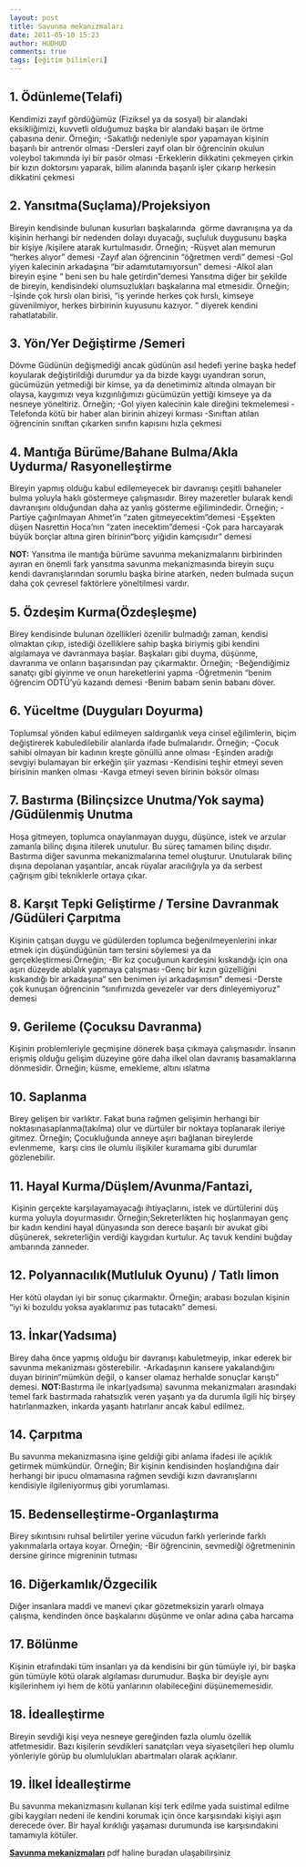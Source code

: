 ```yaml
---
layout: post
title: Savunma mekanizmaları
date: 2011-05-10 15:23
author: HUDHUD
comments: true
tags: [eğitim bilimleri]
---
```

<h2><strong>1. Ödünleme(Telafi)</strong></h2>
Kendimizi zayıf gördüğümüz (Fiziksel ya da sosyal) bir alandaki eksikliğimizi, kuvvetli olduğumuz başka bir alandaki başarı ile örtme çabasına denir. Örneğin;
-Sakatlığı nedeniyle spor yapamayan kişinin başarılı bir antrenör olması
-Dersleri zayıf olan bir öğrencinin okulun voleybol takımında iyi bir pasör olması
-Erkeklerin dikkatini çekmeyen çirkin bir kızın doktorsını yaparak, bilim alanında başarılı işler çıkarıp herkesin dikkatini çekmesi
<h2><strong>2. Yansıtma(Suçlama)/Projeksiyon</strong></h2>
<strong></strong> Bireyin kendisinde bulunan kusurları başkalarında  görme davranışına ya da kişinin herhangi bir nedenden dolayı duyacağı, suçluluk duygusunu başka bir kişiye /kişilere atarak kurtulmasıdır. Örneğin;
-Rüşvet alan memurun “herkes alıyor” demesi
-Zayıf alan öğrencinin “öğretmen verdi” demesi
-Gol yiyen kalecinin arkadaşına “bir adamıtutamıyorsun” demesi
-Alkol alan bireyin eşine “ beni sen bu hale getirdin”demesi
Yansıtma diğer bir şekilde de bireyin, kendisindeki olumsuzlukları başkalarına mal etmesidir. Örneğin;
-İşinde çok hırslı olan birisi, “iş yerinde herkes çok hırslı, kimseye güvenilmiyor, herkes birbirinin kuyusunu kazıyor. ” diyerek kendini rahatlatabilir.
<h2>
<strong>3. Yön/Yer Değiştirme /Semeri</strong></h2>
Dövme Güdünün değişmediği ancak güdünün asıl hedefi yerine başka hedef koyularak değiştirildiği durumdur ya da bizde kaygı uyandıran sorun, gücümüzün yetmediği bir kimse, ya da denetimimiz altında olmayan bir olaysa, kaygımızı veya kızgınlığımızı gücümüzün yettiği kimseye ya da nesneye yöneltiriz. Örneğin;
-Gol yiyen kalecinin kale direğini tekmelemesi
-Telefonda kötü bir haber alan birinin ahizeyi kırması
-Sınıftan atılan öğrencinin sınıftan çıkarken sınıfın kapısını hızla çekmesi
<h2><strong>4. Mantığa Bürüme/Bahane Bulma/Akla Uydurma/ Rasyonelleştirme </strong></h2>
<strong></strong>Bireyin yapmış olduğu kabul edilemeyecek bir davranışı çeşitli bahaneler bulma yoluyla haklı göstermeye çalışmasıdır. Birey mazeretler bularak kendi davranışını olduğundan daha az yanlış gösterme eğilimindedir. Örneğin;
-Partiye çağırılmayan Ahmet’in “zaten gitmeyecektim”demesi
-Eşşekten düşen Nasrettin Hoca’nın “zaten inecektim”demesi
-Çok para harcayarak büyük borçlar altına giren birinin“borç yiğidin kamçısıdır” demesi

<strong>NOT:</strong> Yansıtma ile mantığa bürüme savunma mekanizmalarını birbirinden ayıran en önemli fark yansıtma savunma mekanizmasında bireyin suçu kendi davranışlarından sorumlu başka birine atarken, neden bulmada suçun daha çok çevresel faktörlere yöneltilmesi vardır.
<h2>
<strong>5. Özdeşim Kurma(Özdeşleşme)</strong></h2>
<strong> </strong>Birey kendisinde bulunan özellikleri özenilir bulmadığı zaman, kendisi olmaktan çıkıp, istediği özelliklere sahip başka biriymiş gibi kendini algılamaya ve davranmaya başlar. Başkaları gibi duyma, düşünme, davranma ve onların başarısından pay çıkarmaktır. Örneğin;
-Beğendiğimiz sanatçı gibi giyinme ve onun hareketlerini yapma
-Öğretmenin “benim öğrencim ODTÜ’yü kazandı demesi
-Benim babam senin babanı döver.
<h2>
<strong>6. Yüceltme (Duyguları Doyurma)</strong></h2>
<strong> </strong>Toplumsal yönden kabul edilmeyen saldırganlık veya cinsel eğilimlerin, biçim değiştirerek kabuledilebilir alanlarda ifade bulmalarıdır. Örneğin;
-Çocuk sahibi olmayan bir kadının kreşte gönüllü anne olması
-Eşinden aradığı sevgiyi bulamayan bir erkeğin şiir yazması
-Kendisini teşhir etmeyi seven birisinin manken olması
-Kavga etmeyi seven birinin boksör olması
<h2>
<strong>7. Bastırma (Bilinçsizce Unutma/Yok sayma)</strong> /<strong>Güdülenmiş Unutma</strong></h2>
Hoşa gitmeyen, toplumca onaylanmayan duygu, düşünce, istek ve arzular zamanla bilinç dışına itilerek unutulur. Bu süreç tamamen bilinç dışıdır. Bastırma diğer savunma mekanizmalarına temel oluşturur. Unutularak bilinç dışına depolanan yaşantılar, ancak rüyalar aracılığıyla ya da serbest çağrışım gibi tekniklerle ortaya çıkar.
<h2>
<strong>8. Karşıt Tepki Geliştirme / Tersine Davranmak /Güdüleri Çarpıtma </strong></h2>
<strong></strong>Kişinin çatışan duygu ve güdülerden toplumca beğenilmeyenlerini inkar etmek için düşündüğünün tam tersini söylemesi ya da gerçekleştirmesi.Örneğin;
-Bir kız çocuğunun kardeşini kıskandığı için ona aşırı düzeyde ablalık yapmaya çalışması
-Genç bir kızın güzelliğini kıskandığı bir arkadaşına“ sen benimen iyi arkadaşımsın” demesi
-Derste çok kunuşan öğrencinin “sınıfımızda gevezeler var ders dinleyemiyoruz” demesi
<h2>
<strong>9. Gerileme (Çocuksu Davranma) </strong></h2>
<strong></strong>Kişinin problemleriyle geçmişine dönerek başa çıkmaya çalışmasıdır. İnsanın erişmiş olduğu gelişim düzeyine göre daha ilkel olan davranış basamaklarına dönmesidir. Örneğin; küsme, emekleme, altını ıslatma
<h2>
<strong>10. Saplanma</strong></h2>
<strong> </strong>Birey gelişen bir varlıktır. Fakat buna rağmen gelişimin herhangi bir noktasınasaplanma(takılma) olur ve dürtüler bir noktaya toplanarak ileriye gitmez. Örneğin; Çocukluğunda anneye aşırı bağlanan bireylerde evlenmeme,  karşı cins ile olumlu ilişikiler kuramama gibi durumlar gözlenebilir.
<h2><strong>11. Hayal Kurma/Düşlem/Avunma/Fantazi,</strong></h2>
<strong> </strong>Kişinin gerçekte karşılayamayacağı ihtiyaçlarını, istek ve dürtülerini düş kurma yoluyla doyurmasıdır. Örneğin;Sekreterlikten hiç hoşlanmayan genç bir kadın kendini hayal dünyasında son derece başarılı bir avukat gibi düşünerek, sekreterliğin verdiği kaygıdan kurtulur. Aç tavuk kendini buğday ambarında zanneder.
<h2>
<strong>12. Polyannacılık(Mutluluk Oyunu) / Tatlı limon</strong></h2>
<strong></strong> Her kötü olaydan iyi bir sonuç çıkarmaktır. Örneğin; arabası bozulan kişinin “iyi ki bozuldu yoksa ayaklarımız pas tutacaktı” demesi.
<h2>
<strong>13. İnkar(Yadsıma)</strong></h2>
<strong> </strong>Birey daha önce yapmış olduğu bir davranışı kabuletmeyip, inkar ederek bir savunma mekanizması gösterebilir.
-Arkadaşının kansere yakalandığını duyan birinin“mümkün değil, o kanser olamaz herhalde sonuçlar karıştı” demesi.
<strong>NOT:</strong>Bastırma ile inkar(yadsıma) savunma mekanizmaları arasındaki temel fark bastırmada rahatsızlık veren yaşantı ya da durumla ilgili hiç birşey hatırlanmazken, inkarda yaşantı hatırlanır ancak kabul edilmez.
<strong></strong>
<h2><strong>14. Çarpıtma </strong></h2>
<strong></strong>Bu savunma mekanizmasına işine geldiği gibi anlama ifadesi ile açıklık getirmek mümkündür. Örneğin; Bir kişinin kendisinden hoşlandığına dair herhangi bir ipucu olmamasına rağmen sevdiği kızın davranışlarını kendisiyle ilgileniyormuş gibi yorumlaması.
<h2>
<strong>15. Bedenselleştirme-Organlaştırma</strong></h2>
<strong></strong> Birey sıkıntısını ruhsal belirtiler yerine vücudun farklı yerlerinde farklı yakınmalarla ortaya koyar. Örneğin;
-Bir öğrencinin, sevmediği öğretmeninin dersine girince migreninin tutması
<h2>
<strong>16. Diğerkamlık/Özgecilik </strong></h2>
<strong></strong>Diğer insanlara maddi ve manevi çıkar gözetmeksizin yararlı olmaya çalışma, kendinden önce başkalarını düşünme ve onlar adına çaba harcama
<h2>
<strong>17. Bölünme </strong></h2>
<strong></strong>Kişinin etrafındaki tüm insanları ya da kendisini bir gün tümüyle iyi, bir başka gün tümüyle kötü olarak algılaması durumudur. Başka bir deyişle aynı kişilerinhem iyi hem de kötü yanlarının olabileceğini düşünememesidir.
<h2>
<strong>18. İdealleştirme</strong></h2>
<strong></strong> Bireyin sevdiği kişi veya nesneye gereğinden fazla olumlu özellik atfetmesidir. Bazı kişilerin sevdikleri sanatçıları veya siyasetçileri hep olumlu yönleriyle görüp bu olumlulukları abartmaları olarak açıklanır.
<h2>
<strong>19. İlkel İdealleştirme </strong></h2>
<strong></strong>Bu savunma mekanizmasını kullanan kişi terk edilme yada suistimal edilme gibi kaygıları nedeni ile kendini korumak için önce karşısındaki kişiyi aşırı derecede över. Bir hayal kırıklığı yaşaması durumunda ise karşısındakini tamamıyla kötüler.
<p class="not"><strong><a title="Savunma mekanizmaları indir " href="http://www.egitimvaktim.com/dosyalar/2011/05/savunma-mekanizmalari.pdf" target="_blank">Savunma mekanizmaları</a></strong> pdf haline buradan ulaşabilirsiniz</p>
